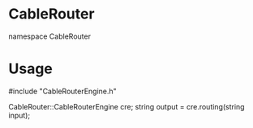 # CableRouter

namespace CableRouter

# Usage

#include "CableRouterEngine.h"

CableRouter::CableRouterEngine cre;
string output = cre.routing(string input);
